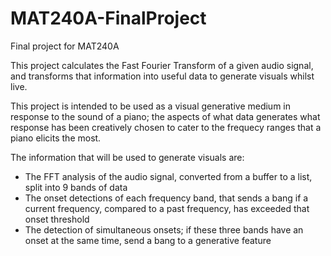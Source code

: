 # MAT240A-FinalProject

Final project for MAT240A 

This project calculates the Fast Fourier Transform of a given audio signal, and transforms that information into useful data to generate visuals whilst live.

This project is intended to be used as a visual generative medium in response to the sound of a piano; the aspects of what data generates what response has been creatively chosen to cater to the frequecy ranges that a piano elicits the most. 

The information that will be used to generate visuals are:
- The FFT analysis of the audio signal, converted from a buffer to a list, split into 9 bands of data
- The onset detections of each frequency band, that sends a bang if a current frequency, compared to a past frequency, has exceeded that onset threshold
- The detection of simultaneous onsets; if these three bands have an onset at the same time, send a bang to a generative feature


